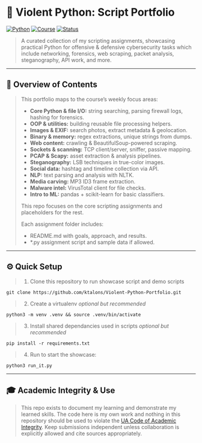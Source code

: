 # 🐍 Violent Python: Script Portfolio

[![Python](https://img.shields.io/badge/Python-3.11+-blue)](#)
[![Course](https://img.shields.io/badge/Course-CYBV%20473-%23CC0033)](#)
[![Status](https://img.shields.io/badge/Status-Active-green)](#)

> A curated collection of my scripting assignments, showcasing practical Python for offensive & defensive cybersecurity tasks which include networking, forensics, web scraping, packet analysis, steganography, API work, and more.

---

## 📂 Overview of Contents

> This portfolio maps to the course’s weekly focus areas:
>   - **Core Python & file I/O:** string searching, parsing firewall logs, hashing for forensics.
>   - **OOP & utilities:** building reusable file processing helpers.
>   - **Images & EXIF:** search photos, extract metadata & geolocation.
>   - **Binary & memory:** regex extractions, unique strings from dumps.
>   - **Web content:** crawling & BeautifulSoup-powered scraping.
>   - **Sockets & scanning:** TCP client/server, sniffer, passive mapping.
>   - **PCAP & Scapy:** asset extraction & analysis pipelines.
>   - **Steganography:** LSB techniques in true-color images.
>   - **Social data:** hashtag and timeline collection via API.
>   - **NLP:** text parsing and analysis with NLTK.
>   - **Media carving:** MP3 ID3 frame extraction.
>   - **Malware intel:** VirusTotal client for file checks.
>   - **Intro to ML:** pandas + scikit-learn for basic classifiers.
> 
> This repo focuses on the core scripting assignments and placeholders for the rest.
>
> Each assignment folder includes:
> - README.md with goals, approach, and results.
> - *.py assignment script and sample data if allowed.
---

## ⚙️ Quick Setup
> 1. Clone this repository to run showcase script and demo scripts
```
git clone https://github.com/ktalons/Violent-Python-Portfolio.git
```
> 2. Create a virtualenv _*optional but recommended*_
```
python3 -m venv .venv && source .venv/bin/activate
```
> 3. Install shared dependancies used in scripts _*optional but recommended*_
```
pip install -r requirements.txt
```
> 4. Run to start the showcase:  
```
python3 run_it.py
```
---

## 🎓 Academic Integrity & Use
> This repo exists to document my learning and demonstrate my learned skills. The code here is my own work and nothing in this repository should be used to violate the [UA Code of Academic Integrity](https://deanofstudents.arizona.edu/policies/code-academic-integrity). Keep submissions independent unless collaboration is explicitly allowed and cite sources appropriately.
